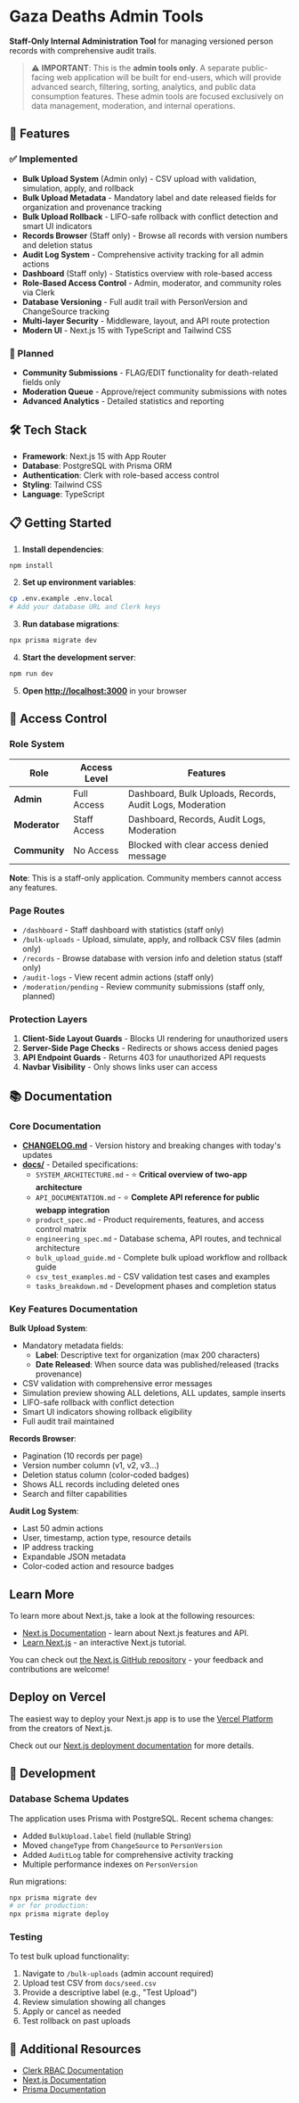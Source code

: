# Gaza Deaths Admin Tools

**Staff-Only Internal Administration Tool** for managing versioned person records with comprehensive audit trails.

> ⚠️ **IMPORTANT**: This is the **admin tools only**. A separate public-facing web application will be built for end-users, which will provide advanced search, filtering, sorting, analytics, and public data consumption features. These admin tools are focused exclusively on data management, moderation, and internal operations.

## 🚀 Features

### ✅ Implemented
- **Bulk Upload System** (Admin only) - CSV upload with validation, simulation, apply, and rollback
- **Bulk Upload Metadata** - Mandatory label and date released fields for organization and provenance tracking
- **Bulk Upload Rollback** - LIFO-safe rollback with conflict detection and smart UI indicators
- **Records Browser** (Staff only) - Browse all records with version numbers and deletion status
- **Audit Log System** - Comprehensive activity tracking for all admin actions
- **Dashboard** (Staff only) - Statistics overview with role-based access
- **Role-Based Access Control** - Admin, moderator, and community roles via Clerk
- **Database Versioning** - Full audit trail with PersonVersion and ChangeSource tracking
- **Multi-layer Security** - Middleware, layout, and API route protection
- **Modern UI** - Next.js 15 with TypeScript and Tailwind CSS

### 🚧 Planned
- **Community Submissions** - FLAG/EDIT functionality for death-related fields only
- **Moderation Queue** - Approve/reject community submissions with notes
- **Advanced Analytics** - Detailed statistics and reporting

## 🛠 Tech Stack

- **Framework**: Next.js 15 with App Router
- **Database**: PostgreSQL with Prisma ORM
- **Authentication**: Clerk with role-based access control
- **Styling**: Tailwind CSS
- **Language**: TypeScript

## 📋 Getting Started

1. **Install dependencies**:
```bash
npm install
```

2. **Set up environment variables**:
```bash
cp .env.example .env.local
# Add your database URL and Clerk keys
```

3. **Run database migrations**:
```bash
npx prisma migrate dev
```

4. **Start the development server**:
```bash
npm run dev
```

5. **Open [http://localhost:3000](http://localhost:3000)** in your browser

## 🔐 Access Control

### Role System

| Role | Access Level | Features |
|------|--------------|----------|
| **Admin** | Full Access | Dashboard, Bulk Uploads, Records, Audit Logs, Moderation |
| **Moderator** | Staff Access | Dashboard, Records, Audit Logs, Moderation |
| **Community** | No Access | Blocked with clear access denied message |

**Note**: This is a staff-only application. Community members cannot access any features.

### Page Routes

- `/dashboard` - Staff dashboard with statistics (staff only)
- `/bulk-uploads` - Upload, simulate, apply, and rollback CSV files (admin only)
- `/records` - Browse database with version info and deletion status (staff only)
- `/audit-logs` - View recent admin actions (staff only)
- `/moderation/pending` - Review community submissions (staff only, planned)

### Protection Layers

1. **Client-Side Layout Guards** - Blocks UI rendering for unauthorized users
2. **Server-Side Page Checks** - Redirects or shows access denied pages
3. **API Endpoint Guards** - Returns 403 for unauthorized API requests
4. **Navbar Visibility** - Only shows links user can access

## 📚 Documentation

### Core Documentation
- **[CHANGELOG.md](./CHANGELOG.md)** - Version history and breaking changes with today's updates
- **[docs/](./docs/)** - Detailed specifications:
  - `SYSTEM_ARCHITECTURE.md` - ⭐ **Critical overview of two-app architecture**
  - `API_DOCUMENTATION.md` - ⭐ **Complete API reference for public webapp integration**
  - `product_spec.md` - Product requirements, features, and access control matrix
  - `engineering_spec.md` - Database schema, API routes, and technical architecture
  - `bulk_upload_guide.md` - Complete bulk upload workflow and rollback guide
  - `csv_test_examples.md` - CSV validation test cases and examples
  - `tasks_breakdown.md` - Development phases and completion status

### Key Features Documentation

**Bulk Upload System**:
- Mandatory metadata fields:
  - **Label**: Descriptive text for organization (max 200 characters)
  - **Date Released**: When source data was published/released (tracks provenance)
- CSV validation with comprehensive error messages
- Simulation preview showing ALL deletions, ALL updates, sample inserts
- LIFO-safe rollback with conflict detection
- Smart UI indicators showing rollback eligibility
- Full audit trail maintained

**Records Browser**:
- Pagination (10 records per page)
- Version number column (v1, v2, v3...)
- Deletion status column (color-coded badges)
- Shows ALL records including deleted ones
- Search and filter capabilities

**Audit Log System**:
- Last 50 admin actions
- User, timestamp, action type, resource details
- IP address tracking
- Expandable JSON metadata
- Color-coded action and resource badges

## Learn More

To learn more about Next.js, take a look at the following resources:

- [Next.js Documentation](https://nextjs.org/docs) - learn about Next.js features and API.
- [Learn Next.js](https://nextjs.org/learn) - an interactive Next.js tutorial.

You can check out [the Next.js GitHub repository](https://github.com/vercel/next.js) - your feedback and contributions are welcome!

## Deploy on Vercel

The easiest way to deploy your Next.js app is to use the [Vercel Platform](https://vercel.com/new?utm_medium=default-template&filter=next.js&utm_source=create-next-app&utm_campaign=create-next-app-readme) from the creators of Next.js.

Check out our [Next.js deployment documentation](https://nextjs.org/docs/app/building-your-application/deploying) for more details.

## 🔧 Development

### Database Schema Updates

The application uses Prisma with PostgreSQL. Recent schema changes:
- Added `BulkUpload.label` field (nullable String)
- Moved `changeType` from `ChangeSource` to `PersonVersion`
- Added `AuditLog` table for comprehensive activity tracking
- Multiple performance indexes on `PersonVersion`

Run migrations:
```bash
npx prisma migrate dev
# or for production:
npx prisma migrate deploy
```

### Testing

To test bulk upload functionality:
1. Navigate to `/bulk-uploads` (admin account required)
2. Upload test CSV from `docs/seed.csv`
3. Provide a descriptive label (e.g., "Test Upload")
4. Review simulation showing all changes
5. Apply or cancel as needed
6. Test rollback on past uploads

## 📖 Additional Resources

- [Clerk RBAC Documentation](https://clerk.com/docs/guides/secure/basic-rbac)
- [Next.js Documentation](https://nextjs.org/docs)
- [Prisma Documentation](https://www.prisma.io/docs)